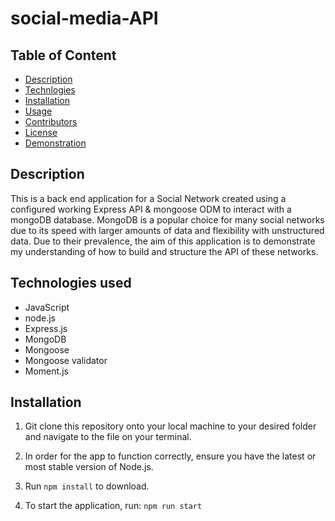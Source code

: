 # social-media-API

## Table of Content 

* [Description](#description)
* [Technlogies](#technologies)
* [Installation](#installation)
* [Usage](#usage)
* [Contributors](#contributors)
* [License](#license)
* [Demonstration](#Demonstratoin)

<a name="description"></a>
## Description
This is a back end application for a Social Network created using a configured working Express API & mongoose ODM to interact with a mongoDB database. MongoDB is a popular choice for many social networks due to its speed with larger amounts of data and flexibility with unstructured data. Due to their prevalence, the aim of this application is to demonstrate my understanding of how to build and structure the API of these networks. 

<a name="technologies"></a>
## Technologies used 
- JavaScript
- node.js
- Express.js
- MongoDB
- Mongoose
- Mongoose validator
- Moment.js


## Installation 
1. Git clone this repository onto your local machine to your desired folder and navigate to the file on your terminal. 

2. In order for the app to function correctly, ensure you have the latest or most stable version of Node.js. 

3. Run `npm install` to download.

5. To start the application, run: `npm run start`